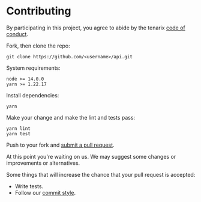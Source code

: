 # Contributing

By participating in this project, you agree to abide by the tenarix [code of conduct].

[code of conduct]: https://github.com/tenarixorg/api/blob/main/CODE_OF_CONDUCT.md

Fork, then clone the repo:

    git clone https://github.com/<username>/api.git

System requirements:

    node >= 14.0.0
    yarn >= 1.22.17

Install dependencies:

    yarn

Make your change and make the lint and tests pass:

    yarn lint
    yarn test

Push to your fork and [submit a pull request][pr].

[pr]: https://github.com/tenarixorg/api/compare

At this point you're waiting on us. We may suggest
some changes or improvements or alternatives.

Some things that will increase the chance that your pull request is accepted:

- Write tests.
- Follow our [commit style][commit].

[commit]: https://www.conventionalcommits.org/en/v1.0.0/#specification
